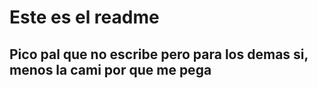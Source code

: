 # Este es el readme

## Pico pal que no escribe pero para los demas si, menos la cami por que me pega